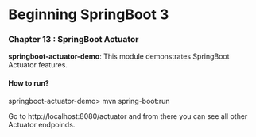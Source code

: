 # Beginning SpringBoot 3

### Chapter 13 : SpringBoot Actuator

**springboot-actuator-demo**: This module demonstrates SpringBoot Actuator features.

#### How to run?

springboot-actuator-demo> mvn spring-boot:run

Go to http://localhost:8080/actuator and from there you can see all other Actuator endpoinds.
